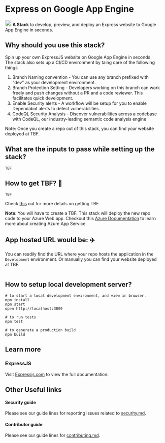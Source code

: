 # Express on Google App Engine

<p>
  <img src="https://symbols-electrical.getvecta.com/stencil_82/34_google-appengine-icon.e31a7499e4.svg" height="20">
  <b>A Stack</b> to develop, preview, and deploy an Express website to Google App Engine in seconds.
</p>

## Why should you use this stack?
Spin up your own ExpressJS website on Google App Engine in seconds.
The stack also sets up a CI/CD environment by taing care of the following things
1. Branch Naming convention - You can use any branch prefixed with "dev" as your development environment. 
2. Branch Protection Setting - Developers working on this branch can work freely and push changes without a PR and a code reviewer. This facilitates quick development. 
3. Enable Security alerts - A workflow will be setup for you to enable Dependabot alerts to detect vulnerabilities.
4. CodeQL Security Analysis - Discover vulnerabilities across a codebase with CodeQL, our industry-leading semantic code analysis engine

Note: Once you create a repo out of this stack, you can find your website deployed at TBF.

## What are the inputs to pass while setting up the stack?
```
TBF
```

## How to get TBF? 🔑
```
TBF
```
Check [this](TBF) out for more details on getting TBF.

**Note**: You will have to create a TBF. This stack will deploy the new repo code to your Azure Web app. Checkout this [Azure Documentation](https://docs.microsoft.com/en-us/azure/app-service/) to learn more about creating Azure App Service

## App hosted URL would be: ✈️
You can readily find the URL where your repo hosts the application in the `Development` environment. Or manually you can find your website deployed at TBF.
```TBF
```

## How to setup local development server?
```
# to start a local development environment, and view in browser.
npm install
npm start
open http://localhost:3000 

# to run tests
npm test

# to generate a production build
npm build
```

## Learn more 

### ExpressJS
Visit [Expressjs.com](https://expressjs.com) to view the full documentation.

## Other Useful links

#### Security guide
Please see our guide lines for reporting issues related to [security.md](/.github/stacks/security.md).

#### Contributor guide
Please see our guide lines for [contributing.md](/.github/stacks/contributing.md).
